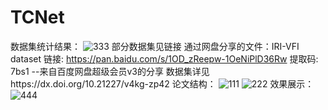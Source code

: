 # TCNet
数据集统计结果：
![333](https://github.com/user-attachments/assets/a5688b65-aadf-42c7-99bb-42208754156c)
部分数据集见链接
通过网盘分享的文件：IRI-VFI dataset
链接: https://pan.baidu.com/s/1OD_zReepw-1OeNiPlD36Rw 提取码: 7bs1 
--来自百度网盘超级会员v3的分享
数据集详见https://dx.doi.org/10.21227/v4kg-zp42
论文结构：
![111](https://github.com/user-attachments/assets/9d8a7ca6-1e63-4c5f-a3ec-6d0d44212de9)
![222](https://github.com/user-attachments/assets/d0f8c1ed-0b82-476d-8897-450ae204c5e3)
效果展示：
![444](https://github.com/user-attachments/assets/6a1b05a6-3a54-4ffc-a0cb-4ca86c790a2e)
